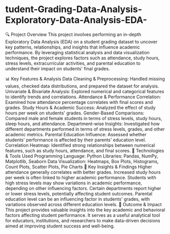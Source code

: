# tudent-Grading-Data-Analysis-Exploratory-Data-Analysis-EDA-
🔍 Project Overview
This project involves performing an in-depth Exploratory Data Analysis (EDA) on a student grading dataset to uncover key patterns, relationships, and insights that influence academic performance. By leveraging statistical analysis and data visualization techniques, the project explores factors such as attendance, study hours, stress levels, extracurricular activities, and parental education to understand their impact on students' final grades.

📊 Key Features & Analysis
Data Cleaning & Preprocessing: Handled missing values, checked data distributions, and prepared the dataset for analysis.
Univariate & Bivariate Analysis: Explored numerical and categorical features to identify trends and correlations.
Attendance & Performance Correlation: Examined how attendance percentage correlates with final scores and grades.
Study Hours & Academic Success: Analyzed the effect of study hours per week on students' grades.
Gender-Based Comparisons: Compared male and female students in terms of stress levels, study hours, sleep hours, and attendance.
Department-wise Insights: Investigated how different departments performed in terms of stress levels, grades, and other academic metrics.
Parental Education Influence: Assessed whether students' performance is affected by their parents' education level.
Correlation Heatmap: Identified strong relationships between numerical features, such as study hours, attendance, and final scores.
📌 Technologies & Tools Used
Programming Language: Python
Libraries: Pandas, NumPy, Matplotlib, Seaborn
Data Visualization: Heatmaps, Box Plots, Histograms, Count Plots, Scatter Plots, Pie Charts
🎯 Key Insights & Findings
Higher attendance generally correlates with better grades.
Increased study hours per week is often linked to higher academic performance.
Students with high stress levels may show variations in academic performance, depending on other influencing factors.
Certain departments report higher or lower stress levels, potentially affecting student outcomes.
Parental education level can be an influencing factor in students' grades, with variations observed across different education levels.
🚀 Outcome & Impact
This project provides valuable insights into the key academic and behavioral factors affecting student performance. It serves as a useful analytical tool for educators, institutions, and researchers to make data-driven decisions aimed at improving student success and well-being.
